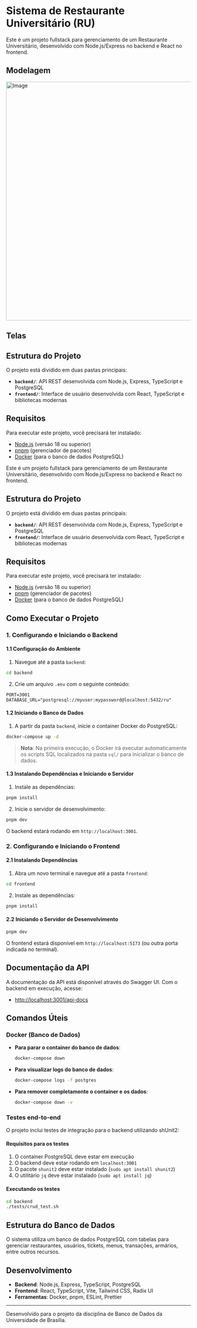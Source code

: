 # Sistema de Restaurante Universitário (RU)

Este é um projeto fullstack para gerenciamento de um Restaurante Universitário, desenvolvido com Node.js/Express no backend e React no frontend.

## Modelagem
<img width="773" height="650" alt="Image" src="https://github.com/user-attachments/assets/1486f231-8d00-4df0-9266-4ddf9115be88" />

## Telas



## Estrutura do Projeto

O projeto está dividido em duas pastas principais:

- **`backend/`**: API REST desenvolvida com Node.js, Express, TypeScript e PostgreSQL
- **`frontend/`**: Interface de usuário desenvolvida com React, TypeScript e bibliotecas modernas

## Requisitos

Para executar este projeto, você precisará ter instalado:

- [Node.js](https://nodejs.org/) (versão 18 ou superior)
- [pnpm](https://pnpm.io/installation) (gerenciador de pacotes)
- [Docker](https://www.docker.com/products/docker-desktop/) (para o banco de dados PostgreSQL)

Este é um projeto fullstack para gerenciamento de um Restaurante Universitário, desenvolvido com Node.js/Express no backend e React no frontend.

## Estrutura do Projeto

O projeto está dividido em duas pastas principais:

- **`backend/`**: API REST desenvolvida com Node.js, Express, TypeScript e PostgreSQL
- **`frontend/`**: Interface de usuário desenvolvida com React, TypeScript e bibliotecas modernas

## Requisitos

Para executar este projeto, você precisará ter instalado:

- [Node.js](https://nodejs.org/) (versão 18 ou superior)
- [pnpm](https://pnpm.io/installation) (gerenciador de pacotes)
- [Docker](https://www.docker.com/products/docker-desktop/) (para o banco de dados PostgreSQL)

## Como Executar o Projeto

### 1. Configurando e Iniciando o Backend

#### 1.1 Configuração do Ambiente

1. Navegue até a pasta `backend`:

```bash
cd backend
```

2. Crie um arquivo `.env` com o seguinte conteúdo:

```
PORT=3001
DATABASE_URL="postgresql://myuser:mypassword@localhost:5432/ru"
```

#### 1.2 Iniciando o Banco de Dados

1. A partir da pasta `backend`, inicie o container Docker do PostgreSQL:

```bash
docker-compose up -d
```

> **Nota**: Na primeira execução, o Docker irá executar automaticamente os scripts SQL localizados na pasta `sql/` para inicializar o banco de dados.

#### 1.3 Instalando Dependências e Iniciando o Servidor

1. Instale as dependências:

```bash
pnpm install
```

2. Inicie o servidor de desenvolvimento:

```bash
pnpm dev
```

O backend estará rodando em `http://localhost:3001`.

### 2. Configurando e Iniciando o Frontend

#### 2.1 Instalando Dependências

1. Abra um novo terminal e navegue até a pasta `frontend`:

```bash
cd frontend
```

2. Instale as dependências:

```bash
pnpm install
```

#### 2.2 Iniciando o Servidor de Desenvolvimento

```bash
pnpm dev
```

O frontend estará disponível em `http://localhost:5173` (ou outra porta indicada no terminal).

## Documentação da API

A documentação da API está disponível através do Swagger UI. Com o backend em execução, acesse:

- [http://localhost:3001/api-docs](http://localhost:3001/api-docs)

## Comandos Úteis

### Docker (Banco de Dados)

- **Para parar o container do banco de dados**:
  ```bash
  docker-compose down
  ```

- **Para visualizar logs do banco de dados**:
  ```bash
  docker-compose logs -f postgres
  ```

- **Para remover completamente o container e os dados**:
  ```bash
  docker-compose down -v
  ```

### Testes end-to-end

O projeto inclui testes de integração para o backend utilizando shUnit2:

#### Requisitos para os testes

1. O container PostgreSQL deve estar em execução
2. O backend deve estar rodando em `localhost:3001`
3. O pacote `shunit2` deve estar instalado (`sudo apt install shunit2`)
4. O utilitário `jq` deve estar instalado (`sudo apt install jq`)

#### Executando os testes

```bash
cd backend
./tests/crud_test.sh
```

## Estrutura do Banco de Dados

O sistema utiliza um banco de dados PostgreSQL com tabelas para gerenciar restaurantes, usuários, tickets, menus, transações, armários, entre outros recursos.

## Desenvolvimento

- **Backend**: Node.js, Express, TypeScript, PostgreSQL
- **Frontend**: React, TypeScript, Vite, Tailwind CSS, Radix UI
- **Ferramentas**: Docker, pnpm, ESLint, Prettier

---

Desenvolvido para o projeto da disciplina de Banco de Dados da Universidade de Brasília.
